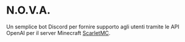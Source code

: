 # N.O.V.A.
Un semplice bot Discord per fornire supporto agli utenti tramite le API OpenAI per il server Minecraft [ScarletMC](https://www.scarletmc.it/).
